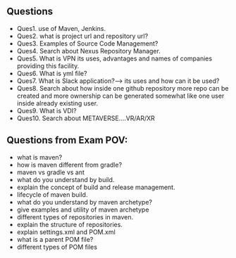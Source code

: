 ## Questions
- Ques1. use of Maven, Jenkins.
- Ques2. what is project url and repository url?
- Ques3. Examples of Source Code Management?
- Ques4. Search about Nexus Repository Manager.
- Ques5. What is VPN its uses, advantages and names of companies providing this facility.
- Ques6. What is yml file?
- Ques7. What is Slack application?--> its uses and how can it be used?
- Ques8. Search about how inside one github repository more repo can be created and more ownership can be generated somewhat like one user inside already existing user.
- Ques9. What is VDI?
- Ques10. Search about METAVERSE....VR/AR/XR


## Questions from Exam POV:
- what is maven?
- how is maven different from gradle?
- maven vs gradle vs ant
- what do you understand by build.
- explain the concept of build and release management.
- lifecycle of maven build.
- what do you understand by maven archetype?
- give examples and utility of maven archetype
- different types of repositories in maven.
- explain the structure of repositories.
- explain settings.xml and POM.xml
- what is a parent POM file?
- different types of POM files
